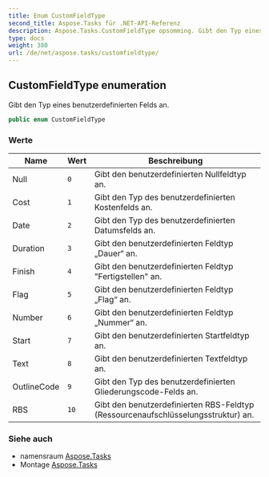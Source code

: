 ```yaml
---
title: Enum CustomFieldType
second_title: Aspose.Tasks für .NET-API-Referenz
description: Aspose.Tasks.CustomFieldType opsomming. Gibt den Typ eines benutzerdefinierten Felds an.
type: docs
weight: 380
url: /de/net/aspose.tasks/customfieldtype/
---
```

## CustomFieldType enumeration

Gibt den Typ eines benutzerdefinierten Felds an.

```csharp
public enum CustomFieldType
```

### Werte

| Name | Wert | Beschreibung |
| --- | --- | --- |
| Null | `0` | Gibt den benutzerdefinierten Nullfeldtyp an. |
| Cost | `1` | Gibt den Typ des benutzerdefinierten Kostenfelds an. |
| Date | `2` | Gibt den Typ des benutzerdefinierten Datumsfelds an. |
| Duration | `3` | Gibt den benutzerdefinierten Feldtyp „Dauer“ an. |
| Finish | `4` | Gibt den benutzerdefinierten Feldtyp "Fertigstellen" an. |
| Flag | `5` | Gibt den benutzerdefinierten Feldtyp „Flag“ an. |
| Number | `6` | Gibt den benutzerdefinierten Feldtyp „Nummer“ an. |
| Start | `7` | Gibt den benutzerdefinierten Startfeldtyp an. |
| Text | `8` | Gibt den benutzerdefinierten Textfeldtyp an. |
| OutlineCode | `9` | Gibt den Typ des benutzerdefinierten Gliederungscode-Felds an. |
| RBS | `10` | Gibt den benutzerdefinierten RBS-Feldtyp (Ressourcenaufschlüsselungsstruktur) an. |

### Siehe auch

* namensraum [Aspose.Tasks](../../aspose.tasks/)
* Montage [Aspose.Tasks](../../)


